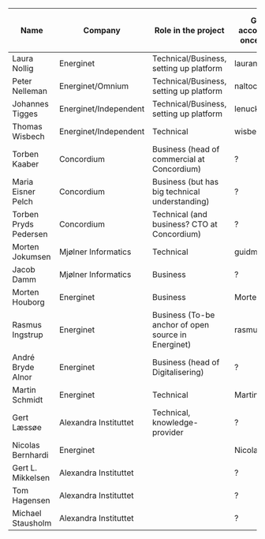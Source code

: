 | Name 			| Company 		| Role in the project 					| GitHub account (add once joined) 	| Email Address | 2FA active 	| Skills and Experiences they can offer 	|
| ---  			| --- 			| --- 							| --- 					| --- 		| ---         	 | ---  			|
| Laura Nollig		| Energinet 		| Technical/Business, setting up platform 		| lauranolling				| LAU@energinet.dk	| Y		|		|
| Peter Nelleman	| Energinet/Omnium	| Technical/Business, setting up platform		| naltoc				| pn@omnium.dk	| N		|		|
| Johannes Tigges 	| Energinet/Independent	| Technical/Business, setting up platform		| lenucksi				| johannes@g.johannestigges.de	| Y		|		|
| Thomas Wisbech 	| Energinet/Independent	| Technical						| wisbech				| XTHOW@energinet.dk	| Y	|		|
| Torben Kaaber  	| Concordium		| Business  (head of commercial at Concordium) 		| ?					| tka@concordium.com?	| ?		|		|
| Maria Eisner Pelch  	| Concordium		| Business (but has big technical understanding)	| ?					| mep@concordium.com?	| ?		|		|
| Torben Pryds Pedersen	| Concordium		| Technical (and business? CTO at Concordium)		| ?					| tp@concordium.com	| ?		|		|
| Morten Jokumsen 	| Mjølner Informatics	| Technical 						| guidmaster				| mjo@mjolner.dk	| N		|		|
| Jacob Damm 		| Mjølner Informatics	| Business 						| ?					| jda@mjolner.dk	| ?		|		|
| Morten Houborg	| Energinet		| Business 						| MortenHouborg				| MHU@energinet.dk	| Y		|		|
| Rasmus Ingstrup	| Energinet		| Business (To-be anchor of open source in Energinet) 	| rasmusingstrup			| RTI@energinet.dk	| N		|		|
| André Bryde Alnor 	| Energinet		| Business (head of Digitalisering) 			| ?					| ach@energinet.dk	| ?		|		|
| Martin Schmidt 	| Energinet		| Technical 						| MartinSchmidt				| MCS@energinet.dk	| Y	|		|
| Gert Læssøe		| Alexandra Instituttet	| Technical, knowledge-provider 			| ?					| 					| ?		|		|
| Nicolas Bernhardi	| Energinet	|  | NicolasENDK	| nba@energinet.dk	| Y	|	|
| Gert L. Mikkelsen	| Alexandra Instituttet	|  | ?	| gert.l.mikkelsen@alexandra.dk	| ?	|	|
| Tom Hagensen	| Alexandra Instituttet	|  | ?	| tom.hagensen@alexandra.dk	| ?	|	|
| Michael Stausholm	| Alexandra Instituttet	|  | ?	| michael.stausholm@alexandra.dk	| ?	|	|
